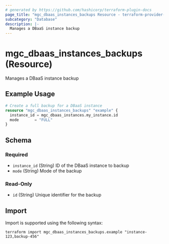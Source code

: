 ```yaml
---
# generated by https://github.com/hashicorp/terraform-plugin-docs
page_title: "mgc_dbaas_instances_backups Resource - terraform-provider-mgc"
subcategory: "Database"
description: |-
  Manages a DBaaS instance backup
---
```


# mgc_dbaas_instances_backups (Resource)

Manages a DBaaS instance backup

## Example Usage

```terraform
# Create a full backup for a DBaaS instance
resource "mgc_dbaas_instances_backups" "example" {
  instance_id = mgc_dbaas_instances.my_instance.id
  mode       = "FULL"
}
```

<!-- schema generated by tfplugindocs -->
## Schema

### Required

- `instance_id` (String) ID of the DBaaS instance to backup
- `mode` (String) Mode of the backup

### Read-Only

- `id` (String) Unique identifier for the backup

## Import

Import is supported using the following syntax:

```shell
terraform import mgc_dbaas_instances_backups.example "instance-123,backup-456"
```
